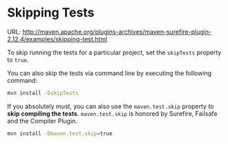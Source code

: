 # Skipping Tests

URL: http://maven.apache.org/plugins-archives/maven-surefire-plugin-2.12.4/examples/skipping-test.html



To skip running the tests for a particular project, set the `skipTests` property to `true`.

You can also skip the tests via command line by executing the following command:

```bash
mvn install -DskipTests
```

If you absolutely must, you can also use the `maven.test.skip` property to **skip compiling the tests**. `maven.test.skip` is honored by Surefire, Failsafe and the Compiler Plugin.

```bash
mvn install -Dmaven.test.skip=true
```